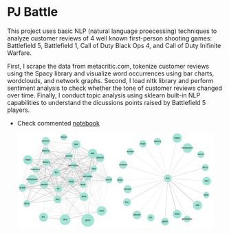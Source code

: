 # PJ Battle
This project uses basic NLP (natural language proecessing) techniques to analyze customer reviews of 4 well known first-person shooting games: Battlefield 5, Battlefield 1, Call of Duty Black Ops 4, and Call of Duty Inifinite Warfare.  

First, I scrape the data from metacritic.com, tokenize customer reviews using the Spacy library and visualize word occurrences using bar charts, wordclouds, and network graphs. Second, I load nltk library and perform sentiment analysis to check whether the tone of customer reviews changed over time. Finally, I conduct topic analysis using sklearn built-in NLP capabilities to understand the dicussions points raised by Battlefield 5 players.

- Check commented [notebook](PJ_Battle.ipynb)

<p align="center">
  <img src="/PJ_Battle/pj_battle_network.jpg" width=90% height=90%>
</p>

